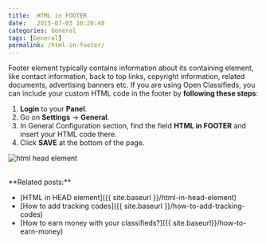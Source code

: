 ```yaml
---
title:  HTML in FOOTER
date:   2015-07-03 10:26:48
categories: General
tags: [General]
permalink: /html-in-footer/
---
```

Footer element typically contains information about its containing element, like contact information, back to top links, copyright information, related documents, advertising banners etc. If you are using Open Classifieds, you can include your custom HTML code in the footer by **following these steps**:

1. **Login** to your **Panel**.
2. Go on **Settings** -> **General**.
3. In General Configuration section, find the field **HTML in FOOTER** and insert your HTML code there.
4. Click **SAVE** at the bottom of the page.

![html head element](//docs.yclas.com/images/html-footer.png)

<br>
**Related posts:**

+ [HTML in HEAD element]({{ site.baseurl }}/html-in-head-element)
+ [How to add tracking codes]({{ site.baseurl }}/how-to-add-tracking-codes)
+ [How to earn money with your classifieds?]({{ site.baseurl}}/how-to-earn-money)
